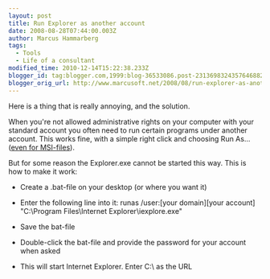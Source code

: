 ```yaml
---
layout: post
title: Run Explorer as another account
date: 2008-08-28T07:44:00.003Z
author: Marcus Hammarberg
tags:
  - Tools
  - Life of a consultant
modified_time: 2010-12-14T15:22:38.233Z
blogger_id: tag:blogger.com,1999:blog-36533086.post-2313698324357646882
blogger_orig_url: http://www.marcusoft.net/2008/08/run-explorer-as-another-account.html
---
```


Here is a thing that is really annoying, and the solution.

When you're not allowed administrative rights on your computer with your
standard account you often need to run certain programs under another
account. This works fine, with a simple right click and choosing Run
As... ([even for
MSI-files](http://www.marcusoft.net/2008/08/run-as-for-msi-files.html)).

But for some reason the Explorer.exe cannot be started this way. This is
how to make it work:

-   Create a .bat-file on your desktop (or where you want it)

-   Enter the following line into it:
       runas /user:[your domain]\[your account] "C:\Program Files\Internet Explorer\iexplore.exe"

-   Save the bat-file

-   Double-click the bat-file and provide the password for your account
    when asked

-   This will start Internet Explorer. Enter C:\\ as the URL
